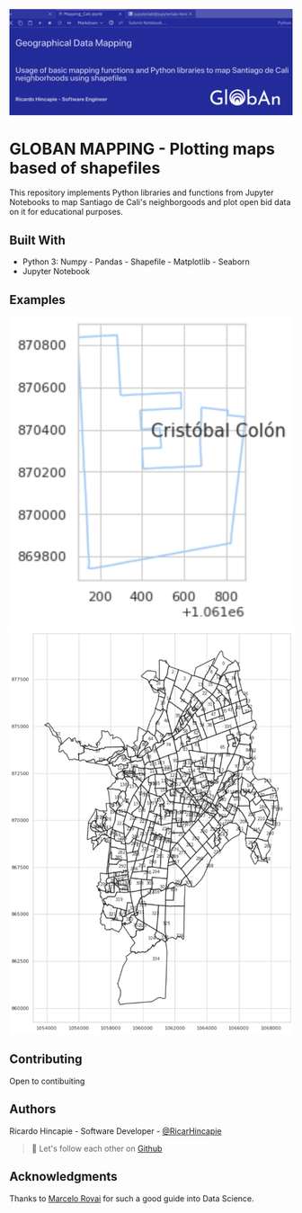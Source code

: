 ![GlobAn Mapping](images/header_GlobAn_Mapping.png)

# GLOBAN MAPPING - Plotting maps based of shapefiles

This repository implements Python libraries and functions from Jupyter Notebooks to map Santiago de Cali's neighborgoods and plot open bid data on it for educational purposes.  

## Built With
* Python 3: Numpy - Pandas - Shapefile - Matplotlib - Seaborn
* Jupyter Notebook

## Examples
![GlobAn Mapping](images/example1.png)
![GlobAn Mapping](images/example2.png)

## Contributing
Open to contibuiting

## Authors
Ricardo Hincapie - Software Developer - [@RicarHincapie](https://www.linkedin.com/in/ricardohincapie/)
> :rocket: Let's follow each other on [Github](https://github.com/ricarhincapie)

## Acknowledgments
Thanks to [Marcelo Rovai](https://towardsdatascience.com/mapping-geograph-data-in-python-610a963d2d7f) for such a good guide into Data Science.
